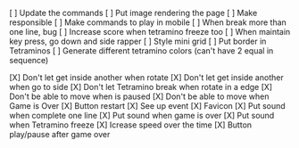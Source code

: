 [ ] Update the commands
[ ] Put image rendering the page
[ ] Make responsible
[ ] Make commands to play in mobile
[ ] When break more than one line, bug
[ ] Increase score when tetramino freeze too
[ ] When maintain key press, go down and side rapper
[ ] Style mini grid
[ ] Put border in Tetraminos
[ ] Generate different tetramino colors (can't have 2 equal in sequence)

[X] Don't let get inside another when rotate
[X] Don't let get inside another when go to side
[X] Don't let Tetramino break when rotate in a edge
[X] Don't be able to move when is paused
[X] Don't be able to move when Game is Over
[X] Button restart
[X] See up event
[X] Favicon
[X] Put sound when complete one line
[X] Put sound when game is over
[X] Put sound when Tetramino freeze
[X] Icrease speed over the time
[X] Button play/pause after game over
